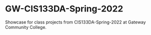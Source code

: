 # GW-CIS133DA-Spring-2022

Showcase for class projects from CIS133DA-Spring-2022 at Gateway Community College.
